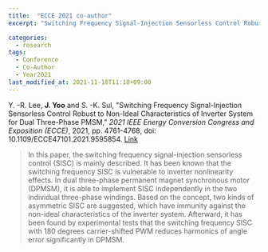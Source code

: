 ```yaml
---
title:  "ECCE 2021 co-author"
excerpt: "Switching Frequency Signal-Injection Sensorless Control Robust to Non-Ideal Characteristics of Inverter System for Dual Three-Phase PMSM."

categories:
  - research
tags:
  - Conference
  - Co-Author
  - Year2021
last_modified_at: 2021-11-18T11:18+09:00
---
```

Y. -R. Lee, **J. Yoo** and S. -K. Sul, "Switching Frequency Signal-Injection Sensorless Control Robust to Non-Ideal Characteristics of Inverter System for Dual Three-Phase PMSM," *2021 IEEE Energy Conversion Congress and Exposition (ECCE)*, 2021, pp. 4761-4768, doi: 10.1109/ECCE47101.2021.9595854.
[Link](https://ieeexplore.ieee.org/document/9595854)  
  
>In this paper, the switching frequency signal-injection sensorless control (SISC) is mainly described. It has been known that the switching frequency SISC is vulnerable to inverter nonlinearity effects. In dual three-phase permanent magnet synchronous motor (DPMSM), it is able to implement SISC independently in the two individual three-phase windings. Based on the concept, two kinds of asymmetric SISC are suggested, which have immunity against the non-ideal characteristics of the inverter system. Afterward, it has been found by experimental tests that the switching frequency SISC with 180 degrees carrier-shifted PWM reduces harmonics of angle error significantly in DPMSM.

